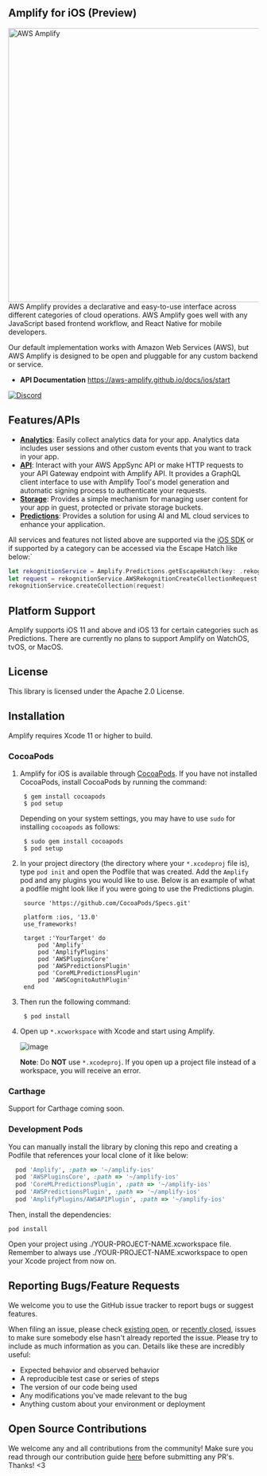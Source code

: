 ## Amplify for iOS (Preview)
<img src="https://s3.amazonaws.com/aws-mobile-hub-images/aws-amplify-logo.png" alt="AWS Amplify" width="550" >
AWS Amplify provides a declarative and easy-to-use interface across different categories of cloud operations. AWS Amplify goes well with any JavaScript based frontend workflow, and React Native for mobile developers.

Our default implementation works with Amazon Web Services (AWS), but AWS Amplify is designed to be open and pluggable for any custom backend or service.

- **API Documentation**
  https://aws-amplify.github.io/docs/ios/start

[![Discord](https://img.shields.io/discord/308323056592486420?logo=discord)](https://discord.gg/jWVbPfC) 

## Features/APIs

- [**Analytics**](https://aws-amplify.github.io/docs/ios/analytics): Easily collect analytics data for your app. Analytics data includes user sessions and other custom events that you want to track in your app.
- [**API**](https://aws-amplify.github.io/docs/ios/api): Interact with your AWS AppSync API or make HTTP requests to your API Gateway endpoint with Amplify API. It provides a GraphQL client interface to use with Amplify Tool's model generation and automatic signing process to authenticate your requests.
- [**Storage**](https://aws-amplify.github.io/docs/ios/storage): Provides a simple mechanism for managing user content for your app in guest, protected or private storage buckets.
- [**Predictions**](https://aws-amplify.github.io/docs/ios/predictions): Provides a solution for using AI and ML cloud services to enhance your application.

All services and features not listed above are supported via the [iOS SDK](https://aws-amplify.github.io/docs/sdk/ios/start) or if supported by a category can be accessed via the Escape Hatch like below:`

``` swift
let rekognitionService = Amplify.Predictions.getEscapeHatch(key: .rekognition) as! AWSRekognition
let request = rekognitionService.AWSRekognitionCreateCollectionRequest()
rekognitionService.createCollection(request)
```

## Platform Support

Amplify supports iOS 11 and above and iOS 13 for certain categories such as Predictions. There are currently no plans to support Amplify on WatchOS, tvOS, or MacOS.

## License

This library is licensed under the Apache 2.0 License. 

## Installation

Amplify requires Xcode 11 or higher to build.

### CocoaPods

1. Amplify for iOS is available through [CocoaPods](http://cocoapods.org). If you have not installed CocoaPods, install CocoaPods by running the command:

        $ gem install cocoapods
        $ pod setup

    Depending on your system settings, you may have to use `sudo` for installing `cocoapods` as follows:

        $ sudo gem install cocoapods
        $ pod setup
2. In your project directory (the directory where your `*.xcodeproj` file is), type `pod init` and open the Podfile that was created. Add the `Amplify` pod and any plugins you would like to use. Below is an example of what a podfile might look like if you were going to use the Predictions plugin.

        source 'https://github.com/CocoaPods/Specs.git'
        
        platform :ios, '13.0'
        use_frameworks!
        
        target :'YourTarget' do
            pod 'Amplify'
            pod 'AmplifyPlugins'
            pod 'AWSPluginsCore'
            pod 'AWSPredictionsPlugin'
            pod 'CoreMLPredictionsPlugin'
            pod 'AWSCognitoAuthPlugin'
        end
        
3. Then run the following command:
    
        $ pod install
4. Open up `*.xcworkspace` with Xcode and start using Amplify.

    ![image](readme-images/cocoapods-setup-02.png?raw=true)

    **Note**: Do **NOT** use `*.xcodeproj`. If you open up a project file instead of a workspace, you will receive an error.

### Carthage

Support for Carthage coming soon.

### Development Pods

You can manually install the library by cloning this repo and creating a Podfile that references your local clone of it like below:

``` ruby
  pod 'Amplify', :path => '~/amplify-ios'
  pod 'AWSPluginsCore', :path => '~/amplify-ios'
  pod 'CoreMLPredictionsPlugin', :path => '~/amplify-ios'
  pod 'AWSPredictionsPlugin', :path => '~/amplify-ios'
  pod 'AmplifyPlugins/AWSAPIPlugin', :path => '~/amplify-ios'
```

Then, install the dependencies:
```
pod install
```

Open your project using ./YOUR-PROJECT-NAME.xcworkspace file. Remember to always use ./YOUR-PROJECT-NAME.xcworkspace to open your Xcode project from now on.

## Reporting Bugs/Feature Requests

We welcome you to use the GitHub issue tracker to report bugs or suggest features.

When filing an issue, please check [existing open](https://github.com/aws-amplify/amplify-ios/issues), or [recently closed](https://github.com/aws-amplify/amplify-ios/issues?utf8=%E2%9C%93&q=is%3Aissue%20is%3Aclosed%20), issues to make sure somebody else hasn't already
reported the issue. Please try to include as much information as you can. Details like these are incredibly useful:

* Expected behavior and observed behavior
* A reproducible test case or series of steps
* The version of our code being used
* Any modifications you've made relevant to the bug
* Anything custom about your environment or deployment

## Open Source Contributions

We welcome any and all contributions from the community! Make sure you read through our contribution guide [here](./CONTRIBUTING.md) before submitting any PR's. Thanks! <3
